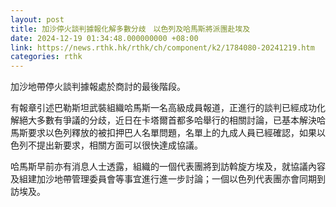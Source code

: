 ```yaml
---
layout: post
title: 加沙停火談判據報化解多數分歧　以色列及哈馬斯將派團赴埃及
date: 2024-12-19 01:34:48.000000000 +08:00
link: https://news.rthk.hk/rthk/ch/component/k2/1784080-20241219.htm
categories: rthk
---
```


加沙地帶停火談判據報處於商討的最後階段。

有報章引述巴勒斯坦武裝組織哈馬斯一名高級成員報道，正進行的談判已經成功化解絕大多數有爭議的分歧，近日在卡塔爾首都多哈舉行的相關討論，已基本解決哈馬斯要求以色列釋放的被扣押巴人名單問題，名單上的九成人員已經確認，如果以色列不提出新要求，相關方面可以很快達成協議。

哈馬斯早前亦有消息人士透露，組織的一個代表團將到訪斡旋方埃及，就協議內容及組建加沙地帶管理委員會等事宜進行進一步討論；一個以色列代表團亦會同期到訪埃及。
